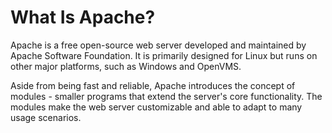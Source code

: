 # What Is Apache?

Apache is a free open-source web server developed and maintained by Apache Software Foundation. It is primarily designed for Linux but runs on other major platforms, such as Windows and OpenVMS.

Aside from being fast and reliable, Apache introduces the concept of modules - smaller programs that extend the server's core functionality. The modules make the web server customizable and able to adapt to many usage scenarios.